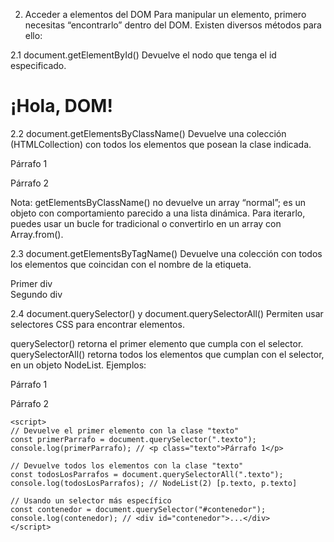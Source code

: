 2. Acceder a elementos del DOM
Para manipular un elemento, primero necesitas “encontrarlo” dentro del DOM. Existen diversos métodos para ello:

2.1 document.getElementById()
Devuelve el nodo que tenga el id especificado.

<h1 id="titulo">¡Hola, DOM!</h1>
    <script>
    const miTitulo = document.getElementById("titulo");
    console.log(miTitulo); // <h1 id="titulo">¡Hola, DOM!</h1>
    </script>
    
2.2 document.getElementsByClassName()
Devuelve una colección (HTMLCollection) con todos los elementos que posean la clase indicada.

<p class="texto">Párrafo 1</p>
    <p class="texto">Párrafo 2</p>
    <script>
    const parrafos = document.getElementsByClassName("texto");
    console.log(parrafos); // HTMLCollection(2) [p.texto, p.texto]
    </script>
    
Nota: getElementsByClassName() no devuelve un array “normal”; es un objeto con comportamiento parecido a una lista dinámica. Para iterarlo, puedes usar un bucle for tradicional o convertirlo en un array con Array.from().

2.3 document.getElementsByTagName()
Devuelve una colección con todos los elementos que coincidan con el nombre de la etiqueta.

<div>Primer div</div>
    <div>Segundo div</div>
    <script>
    const divs = document.getElementsByTagName("div");
    console.log(divs); // HTMLCollection(2) [div, div]
    </script>
    
2.4 document.querySelector() y document.querySelectorAll()
Permiten usar selectores CSS para encontrar elementos.

querySelector() retorna el primer elemento que cumpla con el selector.
querySelectorAll() retorna todos los elementos que cumplan con el selector, en un objeto NodeList.
Ejemplos:

<div id="contenedor">
    <p class="texto">Párrafo 1</p>
    <p class="texto">Párrafo 2</p>
    </div>

    <script>
    // Devuelve el primer elemento con la clase "texto"
    const primerParrafo = document.querySelector(".texto");
    console.log(primerParrafo); // <p class="texto">Párrafo 1</p>

    // Devuelve todos los elementos con la clase "texto"
    const todosLosParrafos = document.querySelectorAll(".texto");
    console.log(todosLosParrafos); // NodeList(2) [p.texto, p.texto]

    // Usando un selector más específico
    const contenedor = document.querySelector("#contenedor");
    console.log(contenedor); // <div id="contenedor">...</div>
    </script>